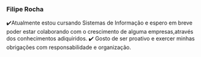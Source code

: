 ### Filipe Rocha
✔️Atualmente estou cursando Sistemas de Informação e espero em breve poder estar colaborando com o crescimento de alguma empresas,através dos conhecimentos adiquiridos.
✔️ Gosto de ser proativo e exercer minhas obrigações com responsabilidade e organização.
<!--
**Filipevrocha/Filipevrocha** is a ✨ _special_ ✨ repository because its `README.md` (this file) appears on your GitHub profile.

Here are some ideas to get you started:

- 🔭 I’m currently working on ...
- 🌱 I’m currently learning ...
- 👯 I’m looking to collaborate on ...
- 🤔 I’m looking for help with ...
- 💬 Ask me about ...
- 📫 How to reach me: ...
- 😄 Pronouns: ...
- ⚡ Fun fact: ...
-->
